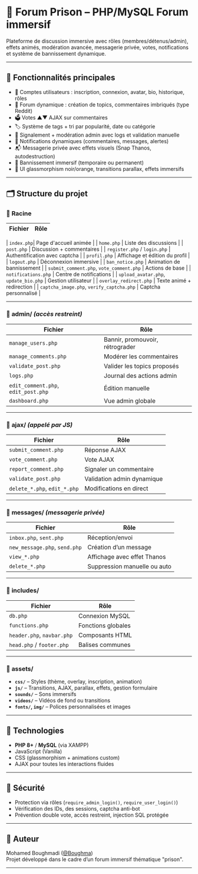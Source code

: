 # 🧱 Forum Prison – PHP/MySQL Forum immersif

Plateforme de discussion immersive avec rôles (membres/détenus/admin), effets animés, modération avancée, messagerie privée, votes, notifications et système de bannissement dynamique.

---

## 🚀 Fonctionnalités principales

- 👤 Comptes utilisateurs : inscription, connexion, avatar, bio, historique, rôles
- 💬 Forum dynamique : création de topics, commentaires imbriqués (type Reddit)
- 🗳️ Votes ▲▼ AJAX sur commentaires
- 🏷️ Système de tags + tri par popularité, date ou catégorie
- 🚩 Signalement + modération admin avec logs et validation manuelle
- 🔔 Notifications dynamiques (commentaires, messages, alertes)
- 📬 Messagerie privée avec effets visuels (Snap Thanos, autodestruction)
- 🛑 Bannissement immersif (temporaire ou permanent)
- 🎨 UI glassmorphism noir/orange, transitions parallax, effets immersifs

---

## 🗂️ Structure du projet

### 📁 **Racine**

| Fichier | Rôle |
|--------|------|

| `index.php`| Page d'accueil animée |
| `home.php` | Liste des discussions |
| `post.php` | Discussion + commentaires |
| `register.php` / `login.php` | Authentification avec captcha |
| `profil.php` | Affichage et édition du profil |
| `logout.php` | Déconnexion immersive |
| `ban_notice.php` | Animation de bannissement |
| `submit_comment.php`, `vote_comment.php` | Actions de base |
| `notifications.php` | Centre de notifications |
| `upload_avatar.php`, `update_bio.php` | Gestion utilisateur |
| `overlay_redirect.php` | Texte animé + redirection |
| `captcha_image.php`, `verify_captcha.php` | Captcha personnalisé |

---

### 📁 **admin/** *(accès restreint)*

| Fichier | Rôle |
|--------|------|
| `manage_users.php` | Bannir, promouvoir, rétrograder |
| `manage_comments.php` | Modérer les commentaires |
| `validate_post.php` | Valider les topics proposés |
| `logs.php` | Journal des actions admin |
| `edit_comment.php`, `edit_post.php` | Édition manuelle |
| `dashboard.php` | Vue admin globale |

---

### 📁 **ajax/** *(appelé par JS)*

| Fichier | Rôle |
|--------|------|
| `submit_comment.php` | Réponse AJAX |
| `vote_comment.php` | Vote AJAX |
| `report_comment.php` | Signaler un commentaire |
| `validate_post.php` | Validation admin dynamique |
| `delete_*.php`, `edit_*.php` | Modifications en direct |

---

### 📁 **messages/** *(messagerie privée)*

| Fichier | Rôle |
|--------|------|
| `inbox.php`, `sent.php` | Réception/envoi |
| `new_message.php`, `send.php` | Création d’un message |
| `view_*.php` | Affichage avec effet Thanos |
| `delete_*.php` | Suppression manuelle ou auto |

---

### 📁 **includes/**

| Fichier | Rôle |
|--------|------|
| `db.php` | Connexion MySQL |
| `functions.php` | Fonctions globales |
| `header.php`, `navbar.php` | Composants HTML |
| `head.php` / `footer.php` | Balises communes |

---

### 📁 **assets/**

- **`css/`** – Styles (thème, overlay, inscription, animation)
- **`js/`** – Transitions, AJAX, parallax, effets, gestion formulaire
- **`sounds/`** – Sons immersifs
- **`videos/`** – Vidéos de fond ou transitions
- **`fonts/`, `img/`** – Polices personnalisées et images

---

## 🧠 Technologies

- **PHP 8+** / **MySQL** (via XAMPP)
- JavaScript (Vanilla)
- CSS (glassmorphism + animations custom)
- AJAX pour toutes les interactions fluides

---

## 🔐 Sécurité

- Protection via rôles (`require_admin_login()`, `require_user_login()`)
- Vérification des IDs, des sessions, captcha anti-bot
- Prévention double vote, accès restreint, injection SQL protégée

---

## 📌 Auteur

Mohamed Boughmadi ([@Boughma](https://github.com/Boughma))  
Projet développé dans le cadre d’un forum immersif thématique "prison".

---

